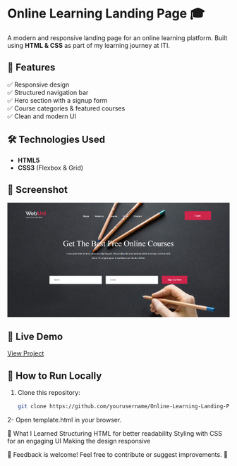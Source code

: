 # Online Learning Landing Page 🎓  

A modern and responsive landing page for an online learning platform. Built using **HTML & CSS** as part of my learning journey at ITI.  

## 🚀 Features  
✅ Responsive design  
✅ Structured navigation bar  
✅ Hero section with a signup form  
✅ Course categories & featured courses  
✅ Clean and modern UI  

## 🛠 Technologies Used  
- **HTML5**  
- **CSS3** (Flexbox & Grid)  

## 📸 Screenshot  
![Landing Page Preview](./resources/Screenshot.png)  

## 🔗 Live Demo  
[View Project](https://ahmoooos.github.io/Online-Learning-Landing-Page/)  

## 📂 How to Run Locally  
1. Clone this repository:  
   ```sh
   git clone https://github.com/yourusername/Online-Learning-Landing-Page.git
2- Open template.html in your browser.

📌 What I Learned
Structuring HTML for better readability
Styling with CSS for an engaging UI
Making the design responsive

💬 Feedback is welcome! Feel free to contribute or suggest improvements. 🚀

